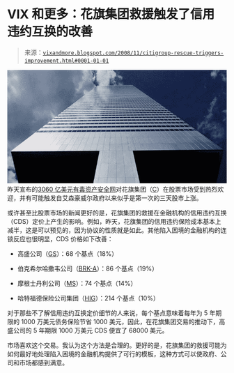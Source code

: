 <!--yml

类别：未分类

日期：2024-05-18 18:14:23

-->

# VIX 和更多：花旗集团救援触发了信用违约互换的改善

> 来源：[`vixandmore.blogspot.com/2008/11/citigroup-rescue-triggers-improvement.html#0001-01-01`](http://vixandmore.blogspot.com/2008/11/citigroup-rescue-triggers-improvement.html#0001-01-01)

![](img/559a683bbb2ad01246d0fdb071dbf0a0.png)昨天宣布的[3060 亿美元有毒资产安全网](http://www.reuters.com/article/rbssFinancialServicesAndRealEstateNews/idUSN2343794820081124)对花旗集团（[C](http://vixandmore.blogspot.com/search/label/C)）在股票市场受到热烈欢迎，并有可能触发自艾森豪威尔政府以来似乎是第一次的三天股市上涨。

或许甚至比股票市场的新闻更好的是，花旗集团的救援在金融机构的信用违约互换（CDS）定价上产生的影响。例如，昨天，花旗集团的信用违约保险成本基本上减半，这是可以预见的，因为协议的性质就是如此。其他陷入困境的金融机构的连锁反应也很明显，CDS 价格如下改善：

+   高盛公司（[GS](http://vixandmore.blogspot.com/search/label/GS)）：68 个基点（18%）

+   伯克希尔哈撒韦公司（[BRK-A](http://vixandmore.blogspot.com/search/label/BRK-A)）：86 个基点（19%）

+   摩根士丹利公司（[MS](http://vixandmore.blogspot.com/search/label/MS)）：74 个基点（14%）

+   哈特福德保险公司集团（[HIG](http://vixandmore.blogspot.com/search/label/HIG)）：214 个基点（10%）

对于那些不了解信用违约互换定价细节的人来说，每个基点意味着每年为 5 年期限的 1000 万美元债务保险节省 1000 美元，因此，在花旗集团交易的推动下，高盛公司的 5 年期限 1000 万美元 CDS 便宜了 68000 美元。

市场喜欢这个交易。我认为这个方法是合理的。更好的是，花旗集团的救援可能为如何最好地处理陷入困境的金融机构提供了可行的模板，这种方式可以使政府、公司和市场都感到满意。

